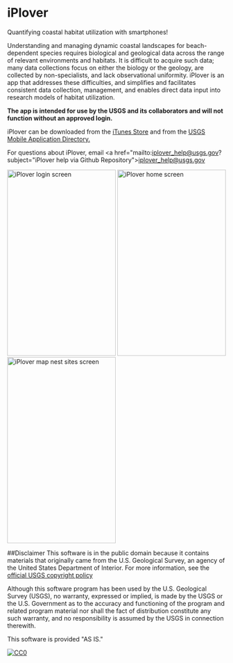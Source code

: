 # iPlover
Quantifying coastal habitat utilization with smartphones!

Understanding and managing dynamic coastal landscapes for beach-dependent species requires biological and geological data across the range of relevant environments and habitats. It is difficult to acquire such data; many data collections focus on either the biology or the geology, are collected by non-specialists, and lack observational uniformity. iPlover is an app that addresses these difficulties, and simplifies and facilitates consistent data collection, management, and enables direct data input into research models of habitat utilization.

<b>The app is intended for use by the USGS and its collaborators and will not function without an approved login.</b>

iPlover can be downloaded from the <a href="https://itunes.apple.com/us/app/iplover/id975620593" target="_blank">iTunes Store</a> and from the <a href="https://my.usgs.gov/confluence/display/cdi/Mobile+Applications+at+US+Geological+Survey" target="_blank">USGS Mobile Application Directory.</a>

For questions about iPlover, email <a href="mailto:iplover_help@usgs.gov?subject="iPlover help via Github Repository">iplover_help@usgs.gov</a>

<img src="https://drive.google.com/uc?export=view&id=0B1kQkbqT0fOqTmRKbWJkUl9vSWs" height="428px" width="250px" alt="iPlover login screen" title="iPlover login screen">
<img src="https://drive.google.com/uc?export=view&id=0B1kQkbqT0fOqY1h4azhsZlphRkE" height="428px" width="250px" alt="iPlover home screen" title="iPlover home screen">
<img src="https://drive.google.com/uc?export=view&id=0B1kQkbqT0fOqbEMtNHo3RG13Z3c" height="428px" width="250px" alt="iPlover map nest sites screen" title="iPlover map nest sites screen">

##Disclaimer
This software is in the public domain because it contains materials that originally came from the U.S. Geological Survey, an agency of the United States Department of Interior. For more information, see the [official USGS copyright policy](http://www.usgs.gov/visual-id/credit_usgs.html#copyright/ "official USGS copyright policy")

Although this software program has been used by the U.S. Geological Survey (USGS), no warranty, expressed or implied, is made by the USGS or the U.S. Government as to the accuracy and functioning of the program and related program material nor shall the fact of distribution constitute any such warranty, and no responsibility is assumed by the USGS in connection therewith.

This software is provided "AS IS."

 [
    ![CC0](http://i.creativecommons.org/p/zero/1.0/88x31.png)
  ](http://creativecommons.org/publicdomain/zero/1.0/)
